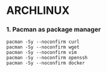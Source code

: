 # ARCHLINUX

### 1. Pacman as package manager
```
pacman -Sy --noconfirm curl
pacman -Sy --noconfirm wget
pacman -Sy --noconfirm vim
pacman -Sy --noconfirm openssh
pacman -Sy --noconfirm docker
```
